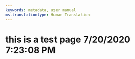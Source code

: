 ```yaml
---
keywords: metadata, user manual
ms.translationtype: Human Translation
---
```

# this is a test page 7/20/2020 7:23:08 PM